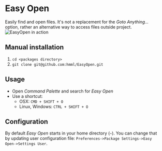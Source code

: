Easy Open
=========
Easily find and open files. It's not a replacement for the *Goto Anything...* option, rather an alternative way to access files outside project.
![EasyOpen in action](http://i.imgur.com/fDV7Rke.gif)

Manual installation
-------------------
1. `cd <packages directory>`
2. `git clone git@github.com:hmml/EasyOpen.git`

Usage
-----
- Open *Command Palette* and search for *Easy Open*
- Use a shortcut:
  -  OSX: `CMD + SHIFT + O`
  -  Linux, Windows: `CTRL + SHIFT + O`

Configuration
-------------
By default *Easy Open* starts in your home directory (`~`). You can change that by updating user configuration file: `Preferences->Package Settings->Easy Open->Settings User`.
